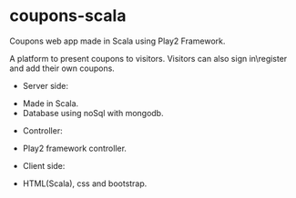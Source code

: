 # coupons-scala
Coupons web app made in Scala using Play2 Framework.

A platform to present coupons to visitors.
Visitors can also sign in\register and add their own coupons.

* Server side:
- Made in Scala.
- Database using noSql with mongodb.

* Controller:
- Play2 framework controller.

* Client side:
- HTML(Scala), css and bootstrap.
